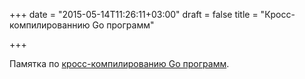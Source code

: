 +++
date = "2015-05-14T11:26:11+03:00"
draft = false
title = "Кросс-компилированнию Go программ"

+++

<p>Памятка по <a href="http://davidjpeacock.ca/2015/05/05/cross-compiling-go/">кросс-компилированию Go программ</a>.</p>

